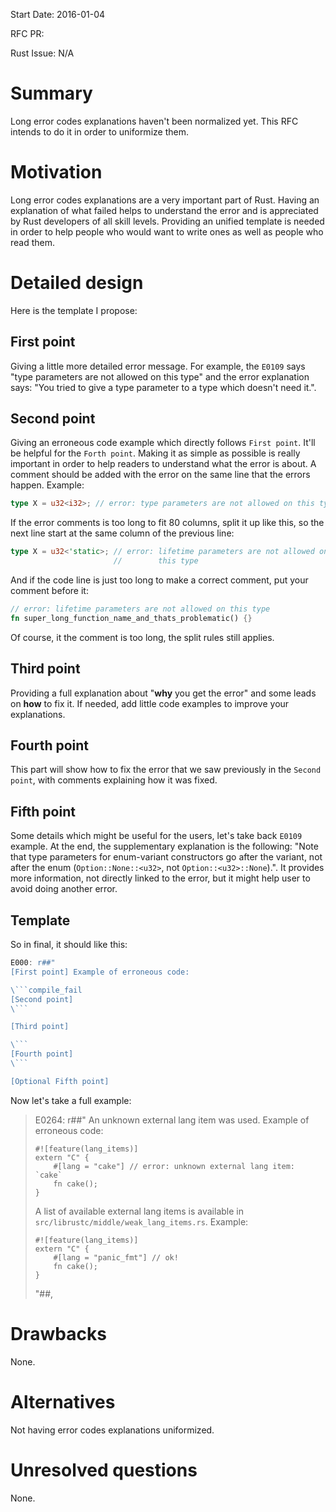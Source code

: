 
Start Date: 2016-01-04

RFC PR:

Rust Issue: N/A

# Summary

Long error codes explanations haven't been normalized yet. This RFC intends to do it in order to uniformize them.

# Motivation

Long error codes explanations are a very important part of Rust. Having an explanation of what failed helps to understand the error and is appreciated by Rust developers of all skill levels. Providing an unified template is needed in order to help people who would want to write ones as well as people who read them.

# Detailed design

Here is the template I propose:

## First point

Giving a little more detailed error message. For example, the `E0109` says "type parameters are not allowed on this type" and the error explanation says: "You tried to give a type parameter to a type which doesn't need it.".

## Second point

Giving an erroneous code example which directly follows `First point`. It'll be helpful for the `Forth point`. Making it as simple as possible is really important in order to help readers to understand what the error is about. A comment should be added with the error on the same line that the errors happen. Example:

 ```Rust
 type X = u32<i32>; // error: type parameters are not allowed on this type
 ```
 
 If the error comments is too long to fit 80 columns, split it up like this, so the next line start at the same column of the previous line:
 
 ```Rust
 type X = u32<'static>; // error: lifetime parameters are not allowed on
                        //        this type
 ```
 
 And if the code line is just too long to make a correct comment, put your comment before it:
 
```Rust
// error: lifetime parameters are not allowed on this type
fn super_long_function_name_and_thats_problematic() {}
```
 
Of course, it the comment is too long, the split rules still applies.

## Third point

Providing a full explanation about "__why__ you get the error" and some leads on __how__ to fix it. If needed, add little code examples to improve your explanations.

## Fourth point

This part will show how to fix the error that we saw previously in the `Second point`, with comments explaining how it was fixed.

## Fifth point

Some details which might be useful for the users, let's take back `E0109` example. At the end, the supplementary explanation is the following: "Note that type parameters for enum-variant constructors go after the variant, not after the enum (`Option::None::<u32>`, not `Option::<u32>::None`).". It provides more information, not directly linked to the error, but it might help user to avoid doing another error.

## Template

So in final, it should like this:

```Rust
E000: r##"
[First point] Example of erroneous code:

\```compile_fail
[Second point]
\```

[Third point]

\```
[Fourth point]
\```

[Optional Fifth point]
```

Now let's take a full example:

> E0264: r##"
> An unknown external lang item was used. Example of erroneous code:
>
> ```compile_fail
> #![feature(lang_items)]
> extern "C" {
>     #[lang = "cake"] // error: unknown external lang item: `cake`
>     fn cake();
> }
> ```
>
> A list of available external lang items is available in
> `src/librustc/middle/weak_lang_items.rs`. Example:
>
> ```
> #![feature(lang_items)]
> extern "C" {
>     #[lang = "panic_fmt"] // ok!
>     fn cake();
> }
> ```
> "##,

# Drawbacks

None.

# Alternatives

Not having error codes explanations uniformized.

# Unresolved questions

None.
